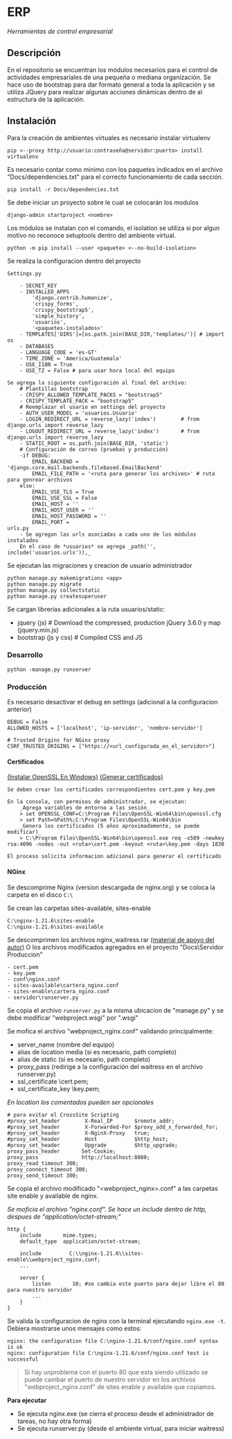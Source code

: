 # ERP
_Herramientas de control empresarial_

## Descripción

En el repositorio se encuentran los módulos necesarios para el control
de actividades empresariales de una pequeña o mediana organización.
Se hace uso de bootstrap para dar formato general a toda la aplicación 
y se utiliza JQuery para realizar algunas acciones dinámicas dentro 
de al estructura de la aplicación.

## Instalación

Para la creación de ambientes virtuales es necesario instalar virtualenv
    
    pip <--proxy http://usuario:contraseña@servidor:puerto> install virtualenv

Es necesario contar como minimo con los paquetes indicados en el archivo
"Docs/dependencies.txt" para el correcto funcionamiento de cada sección.

    pip install -r Docs/dependencies.txt

Se debe iniciar un proyecto sobre le cual se colocarán los modulos

    django-admin startproject <nombre>

Los módulos se instalan con el comando, el isolation se utiliza si por algun motivo no reconoce setuptools dentro del ambiente virtual.

    python -m pip install --user <paquete> <--no-build-isolation>

Se realiza la configuracion dentro del proyecto

    Settings.py
        
        - SECRET_KEY
        - INSTALLED_APPS
            'django.contrib.humanize',
            'crispy_forms',
            'crispy_bootstrap5',
            'simple_history',
            'usuarios',
            '<paquetes-instalados>'
        - TEMPLATES['DIRS']=[os.path.join(BASE_DIR,'templates/')] # import os
        - DATABASES
        - LANGUAGE_CODE = 'es-GT'
        - TIME_ZONE = 'America/Guatemala'
        - USE_I18N = True
        - USE_TZ = False # para usar hora local del equipo

    Se agrega la siguiente configuración al final del archivo:
        # Plantillas bootstrap
        - CRISPY_ALLOWED_TEMPLATE_PACKS = "bootstrap5"
        - CRISPY_TEMPLATE_PACK = "bootstrap5"
        # Reemplazar el usario en settings del proyecto
        - AUTH_USER_MODEL = 'usuarios.Usuario'
        - LOGIN_REDIRECT_URL = reverse_lazy('index')        # from django.urls import reverse_lazy
        - LOGOUT_REDIRECT_URL = reverse_lazy('index')       # from django.urls import reverse_lazy
        - STATIC_ROOT = os.path.join(BASE_DIR, 'static')
        # Configuración de correo (pruebas y producción)
        -if DEBUG:
            EMAIL_BACKEND = 'django.core.mail.backends.filebased.EmailBackend'
            EMAIL_FILE_PATH = '<ruta para generar los archivos>' # ruta para genrear archivos
        else:
            EMAIL_USE_TLS = True
            EMAIL_USE_SSL = False
            EMAIL_HOST = ''
            EMAIL_HOST_USER = ''
            EMAIL_HOST_PASSWORD = ''
            EMAIL_PORT = 
    urls.py
        - Se agregan las urls asociadas a cada uno de los módulos instalados
        En el caso de *usuarios* se agrega _path('', include('usuarios.urls')),_

Se ejecutan las migraciones y creacion de usuario administrador

    python manage.py makemigrations <app>
    python manage.py migrate
    python manage.py collectstatic
    python manage.py createsuperuser

Se cargan librerías adicionales a la ruta usuarios/static:
    
- jquery (js)           # Download the compressed, production jQuery 3.6.0 y map (jquery.min.js)
- bootstrap (js y css)  # Compiled CSS and JS

### Desarrollo

    python -manage.py runserver

### Producción

Es necesario desactivar el debug en settings (adicional a la configuracion anterior)

    DEBUG = False
    ALLOWED_HOSTS = ['localhost', 'ip-servidor', 'nombre-servidor']

    # Trusted Origins for NGinx proxy
    CSRF_TRUSTED_ORIGINS = ["https://<url_configurada_en_el_servidor>"]
        
#### Certificados
[(Instalar OpenSSL En Windows)](https://tecadmin.net/install-openssl-on-windows/)
[(Generar certificados)](https://stackoverflow.com/questions/55407860/generate-cert-pem-and-key-pem-on-windows)

    Se deben crear los certificados correspondientes cert.pem y key.pem

    En la consola, con permisos de administrador, se ejecutan:
        _Agrega variables de entorno a las sesión_
        > set OPENSSL_CONF=C:\Program Files\OpenSSL-Win64\bin\openssl.cfg 
        > set Path=%Path%;C:\Program Files\OpenSSL-Win64\bin
        _Genera los certificados (5 años aproximadamente, se puede modificar)_
        > C:\Program Files\OpenSSL-Win64\bin\openssl.exe req -x509 -newkey rsa:4096 -nodes -out <ruta>\cert.pem -keyout <ruta>\key.pem -days 1830

    El proceso solicita informacion adicional para generar el certificado

#### NGinx 

Se descomprime Nginx (version descargada de nginx.org) y se coloca la carpeta en el disco `C:\`

Se crean las carpetas sites-available, sites-enable

    C:\nginx-1.21.6\sites-enable
    C:\nginx-1.21.6\sites-available
    
Se descomprimen los archivos nginx_waitress.rar [(material de apoyo del autor)](https://github.com/Johnnyboycurtis/webproject) O los archivos modificados agregados en el proyecto "Docs\Servidor Produccion"

    - cert.pem
    - key.pem
    - conf\nginx.conf
    - sites-available\cartera_nginx.conf
    - sites-enable\cartera_nginx.conf
    - servidor\runserver.py

Se copia el archivo `runserver.py` a la misma ubicacion de "manage.py" y se debe modificar "webproject.wsgi" por "<projecto>.wsgi"

Se mofica el archivo "webproject_nginx.conf" validando principalmente:
* server_name (nombre del equipo)
* alias de location media (si es necesario, path completo)
* alias de static (si es necesario, path completo)
* proxy_pass (redirige a la configuración del waitress en el archivo runserver.py)
* ssl_certificate      <ruta del certificado>\\cert.pem;
* ssl_certificate_key  <ruta del certificado>\\key.pem;

*En location _los comentados pueden ser opcionales_*

    # para evitar el CrossSite Scripting
    #proxy_set_header        X-Real_IP       $remote_addr;
    #proxy_set_header        X-Forwarded-For $proxy_add_x_forwarded_for;
    #proxy_set_header        X-NginX-Proxy   true;
    #proxy_set_header        Host            $http_host;
    #proxy_set_header        Upgrade         $http_upgrade;
    proxy_pass_header       Set-Cookie;
    proxy_pass              http://localhost:8080;
    proxy_read_timeout 300;
    proxy_connect_timeout 300;
    proxy_send_timeout 300;


Se copia el archivo modificado "<webproject_nginx>.conf" a las carpetas site enable y available de nginx.

*Se moficia el archivo "nginx.conf". Se hace un include dentro de http, despues de "application/octet-stream;"*

    http {
        include       mime.types;
        default_type  application/octet-stream;

        include         C:\\nginx-1.21.6\\sites-enable\\webproject_nginx.conf;
        ...

        server {
            listen       10; #se cambia este puerto para dejar libre el 80 para nuestro servidor
            ...
        }
    }

Se valida la configuracion de nginx con la terminal ejecutando `nginx.exe -t`. Debiera mostrarse unos mensajes como estos:

    nginx: the configuration file C:\nginx-1.21.6/conf/nginx.conf syntax is ok
    nginx: configuration file C:\nginx-1.21.6/conf/nginx.conf test is successful


> Si hay unproblema con el puerto 80 que esta siendo utilizado se puede cambar el puerto de nuestro servidor en los archivos "webproject_nginx.conf" de sites enable y available que copiamos.

**Para ejecutar**

* Se ejecuta nginx.exe (se cierra el proceso desde el administrador de tareas, no hay otra forma)
* Se ejecuta runserver.py (desde el ambiente virtual, para iniciar waitress)

